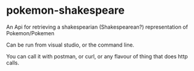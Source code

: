 # pokemon-shakespeare

An Api for retrieving a shakespearian (Shakespearean?) representation of Pokemon/Pokemen 

Can be run from visual studio, or the command line.

You can call it with postman, or curl, or any flavour of thing that does http calls.